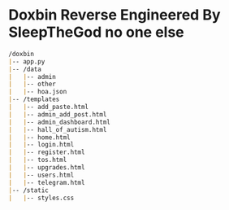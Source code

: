 # Doxbin Reverse Engineered By SleepTheGod no one else
```markdown
/doxbin
|-- app.py
|-- /data
|   |-- admin
|   |-- other
|   |-- hoa.json
|-- /templates
|   |-- add_paste.html
|   |-- admin_add_post.html
|   |-- admin_dashboard.html
|   |-- hall_of_autism.html
|   |-- home.html
|   |-- login.html
|   |-- register.html
|   |-- tos.html
|   |-- upgrades.html
|   |-- users.html
|   |-- telegram.html
|-- /static
|   |-- styles.css
```
